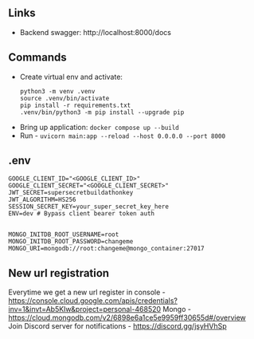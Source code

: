 ## Links
- Backend swagger: http://localhost:8000/docs  

## Commands
- Create virtual env and activate: 
    ```
    python3 -m venv .venv
    source .venv/bin/activate  
    pip install -r requirements.txt
    .venv/bin/python3 -m pip install --upgrade pip
    ```
- Bring up application: `docker compose up --build`
- Run - `uvicorn main:app --reload --host 0.0.0.0 --port 8000`

## .env

```
GOOGLE_CLIENT_ID="<GOOGLE_CLIENT_ID>"
GOOGLE_CLIENT_SECRET="<GOOGLE_CLIENT_SECRET>"
JWT_SECRET=supersecretbuildathonkey
JWT_ALGORITHM=HS256
SESSION_SECRET_KEY=your_super_secret_key_here
ENV=dev # Bypass client bearer token auth


MONGO_INITDB_ROOT_USERNAME=root
MONGO_INITDB_ROOT_PASSWORD=changeme
MONGO_URI=mongodb://root:changeme@mongo_container:27017
```

## New url registration
Everytime we get a new url register in console - https://console.cloud.google.com/apis/credentials?inv=1&invt=Ab5KIw&project=personal-468520 
Mongo - https://cloud.mongodb.com/v2/6898e6a1ce5e9959ff30655d#/overview
Join Discord server for notifications - https://discord.gg/jsyHVhSp